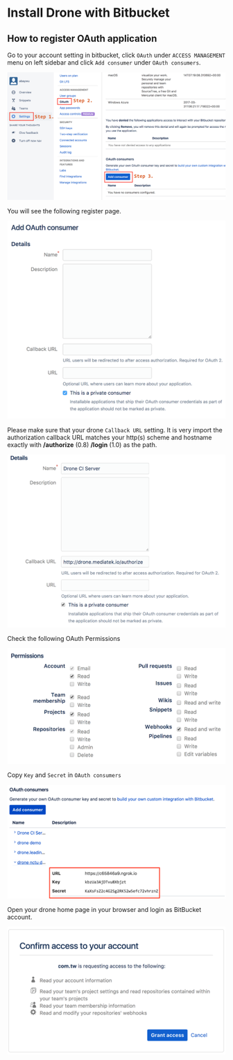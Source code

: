 # Install Drone with Bitbucket

## How to register OAuth application

Go to your account setting in bitbucket, click `OAuth` under `ACCESS MANAGEMENT` menu on left sidebar and click `Add consumer` under `OAuth consumers`.

<img src="images/bitbucket-setup-01.png" />

You will see the following register page.

<img src="images/bitbucket-setup-02.png" />

Please make sure that your drone `Callback URL` setting. It is very import the authorization callback URL matches your http(s) scheme and hostname exactly with **/authorize** (0.8) **/login** (1.0) as the path.

<img src="images/bitbucket-setup-03.png" />

Check the following OAuth Permissions

<img src="images/bitbucket-setup-04.png" />

Copy `Key` and `Secret` in `OAuth consumers`

<img src="images/bitbucket-setup-06.png" />

Open your drone home page in your browser and login as BitBucket account.

<img src="images/bitbucket-setup-05.png" />
